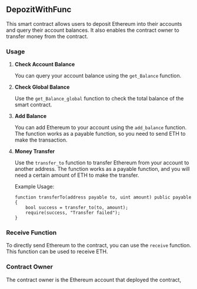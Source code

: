 ## DepozitWithFunc

This smart contract allows users to deposit Ethereum into their accounts and query their account balances. It also enables the contract owner to transfer money from the contract.

### Usage

1. **Check Account Balance**

   You can query your account balance using the `get_Balance` function.

2. **Check Global Balance**

   Use the `get_Balance_global` function to check the total balance of the smart contract.

3. **Add Balance**

   You can add Ethereum to your account using the `add_balance` function. The function works as a payable function, so you need to send ETH to make the transaction.

4. **Money Transfer**

   Use the `transfer_to` function to transfer Ethereum from your account to another address. The function works as a payable function, and you will need a certain amount of ETH to make the transfer.

   Example Usage:

   ```solidity
   function transferTo(address payable to, uint amount) public payable {
       bool success = transfer_to(to, amount);
       require(success, "Transfer failed");
   }
### Receive Function

To directly send Ethereum to the contract, you can use the `receive` function. This function can be used to receive ETH.

### Contract Owner

The contract owner is the Ethereum account that deployed the contract,

